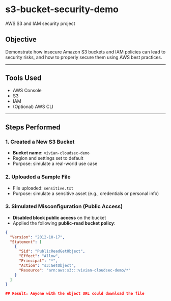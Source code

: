 # s3-bucket-security-demo
AWS S3 and IAM security project

##  Objective
Demonstrate how insecure Amazon S3 buckets and IAM policies can lead to security risks, and how to properly secure them using AWS best practices.

---

##  Tools Used
- AWS Console
- S3
- IAM
- (Optional) AWS CLI

---

##  Steps Performed

###  1. Created a New S3 Bucket
- **Bucket name:** `vivian-cloudsec-demo`
- Region and settings set to default
- Purpose: simulate a real-world use case

###  2. Uploaded a Sample File
- File uploaded: `sensitive.txt`
- Purpose: simulate a sensitive asset (e.g., credentials or personal info)

###  3. Simulated Misconfiguration (Public Access)
- **Disabled block public access** on the bucket
- Applied the following **public-read bucket policy**:
```json
{
  "Version": "2012-10-17",
  "Statement": [
    {
      "Sid": "PublicReadGetObject",
      "Effect": "Allow",
      "Principal": "*",
      "Action": "s3:GetObject",
      "Resource": "arn:aws:s3:::vivian-cloudsec-demo/*"
    }
  ]
}

## Result: Anyone with the object URL could download the file
